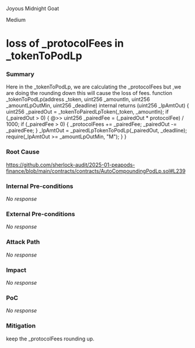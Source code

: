 Joyous Midnight Goat

Medium

# loss of _protocolFees in _tokenToPodLp

### Summary

 Here in the _tokenToPodLp,  we are calculating the _protocolFees  but  ,we are doing the rounding down   this will cause the loss of fees.
 function _tokenToPodLp(address _token, uint256 _amountIn, uint256 _amountLpOutMin, uint256 _deadline)
        internal
        returns (uint256 _lpAmtOut)
    {
        uint256 _pairedOut = _tokenToPairedLpToken(_token, _amountIn);
        if (_pairedOut > 0) {
   @>>         uint256 _pairedFee = (_pairedOut * protocolFee) / 1000;
            if (_pairedFee > 0) {
                _protocolFees += _pairedFee;
                _pairedOut -= _pairedFee;
            }
            _lpAmtOut = _pairedLpTokenToPodLp(_pairedOut, _deadline);
            require(_lpAmtOut >= _amountLpOutMin, "M");
        }
    }

### Root Cause

https://github.com/sherlock-audit/2025-01-peapods-finance/blob/main/contracts/contracts/AutoCompoundingPodLp.sol#L239

### Internal Pre-conditions

_No response_

### External Pre-conditions

_No response_

### Attack Path

_No response_

### Impact

_No response_

### PoC

_No response_

### Mitigation

keep the _protocolFees rounding up.